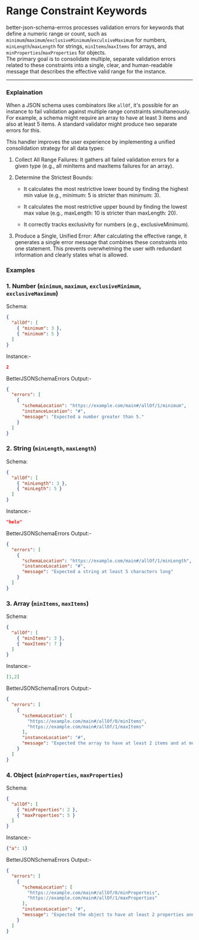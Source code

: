# Range Constraint Keywords

better-json-schema-errros processes validation errors for keywords that define a numeric range or count, such as `minimum`/`maximum`/`exclusiveMinimum`/`exculsiveMaximum` for numbers, `minLength`/`maxLength` for strings, `minItems`/`maxItems` for arrays, and `minProperties`/`maxProperties` for objects.  
The primary goal is to consolidate multiple, separate validation errors related to these constraints into a single, clear, and human-readable message that describes the effective valid range for the instance.

---

### Explaination

When a JSON schema uses combinators like `allOf`, it's possible for an instance to fail validation against multiple range constraints simultaneously. For example, a schema might require an array to have at least 3 items and also at least 5 items. A standard validator might produce two separate errors for this.  

This handler improves the user experience by implementing a unified consolidation strategy for all data types:

1. Collect All Range Failures: It gathers all failed validation errors for a given type (e.g., all minItems and maxItems failures for an array).

2. Determine the Strictest Bounds:  

    - It calculates the most restrictive lower bound by finding the highest min value (e.g., minimum: 5 is stricter than minimum: 3).

    - It calculates the most restrictive upper bound by finding the lowest max value (e.g., maxLength: 10 is stricter than maxLength: 20).

    - It correctly tracks exclusivity for numbers (e.g., exclusiveMinimum).

3. Produce a Single, Unified Error: After calculating the effective range, it generates a single error message that combines these constraints into one statement. This prevents overwhelming the user with redundant information and clearly states what is allowed.

### Examples
### 1. **Number** (`minimum`, `maximum`, `exclusiveMinimum`, `exclusiveMaximum`)
Schema:
```Json
{
  "allOf": [
    { "minimum": 3 },
    { "minimum": 5 }
  ]
}
```
Instance:-
```Json
2
```
BetterJSONSchemaErrors Output:-
``` Json
{
  "errors": [
    {
      "schemaLocation": "https://example.com/main#/allOf/1/minimum",
      "instanceLocation": "#",
      "message": "Expected a number greater than 5."
    }
  ]
}

```

### 2. **String** (`minLength`, `maxLength`)
Schema:
```Json
{
  "allOf": [
    { "minLength": 3 },
    { "minLegth": 5 }
  ]
}
```
Instance:-
```Json
"helo"
```
BetterJSONSchemaErrors Output:-
``` Json
{
  "errors": [
    {
      "schemaLocation": "https://example.com/main#/allOf/1/minLength",
      "instanceLocation": "#",
      "message": "Expected a string at least 5 characters long"
    }
  ]
}

```

### 3. **Array** (`minItems`, `maxItems`)
Schema:
```Json
{
  "allOf": [
    { "minItems": 3 },
    { "maxItems": 7 }
  ]
}
```
Instance:-
```Json
[1,2]
```
BetterJSONSchemaErrors Output:-
``` Json
{
  "errors": [
    {
      "schemaLocation": [
        "https://example.com/main#/allOf/0/minItems",
        "https://example.com/main#/allOf/1/maxItems"
      ],
      "instanceLocation": "#",
      "message": "Expected the array to have at least 2 items and at most 7 items."
    }
  ]
}

```
### 4. **Object** (`minProperties`, `maxProperties`)
Schema:
```Json
{
  "allOf": [
    { "minProperties": 2 },
    { "maxProperties": 5 }
  ]
}
```
Instance:-
```Json
{"a": 1}
```
BetterJSONSchemaErrors Output:-
``` Json
{
  "errors": [
    {
      "schemaLocation": [
        "https://example.com/main#/allOf/0/minProperteis",
        "https://example.com/main#/allOf/1/maxProperties"
      ],
      "instanceLocation": "#",
      "message": "Expected the object to have at least 2 properties and at most 5 Properties."
    }
  ]
}

```
